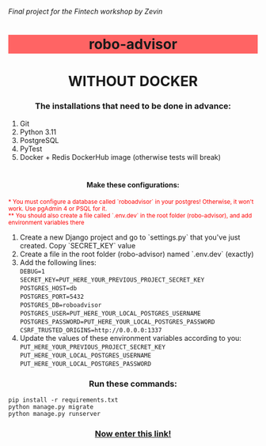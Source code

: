 _Final project for the Fintech workshop by Zevin_
<style>
  h1, h3, h4 {
    text-align: center;
  }
</style>
<body>
  <h1 style="background-color: rgb(255, 100, 100); padding: 2px;">
    robo-advisor
  </h1>
  <!-- Without Docker -->
  <div>
    <h1>
      WITHOUT DOCKER
    </h1>
    <!-- Installation prerequisites -->
    <h3>
      The installations that need to be done in advance:
    </h3>
    <ol type="1">
      <li>
        Git
      </li>
      <li>
        Python 3.11
      </li>
      <li>
        PostgreSQL
      </li>
      <li>
        PyTest
      </li>
      <li>
        Docker + Redis DockerHub image (otherwise tests will break)
      </li>
    </ol>
    <!-- Configurations -->
    <h4 style="padding-top: 20px;">
      Make these configurations:
    </h4>
    <small style="color: red;">
      * You must configure a database called `roboadvisor` in your postgres! Otherwise, it won't work. Use pgAdmin 4 or PSQL for it.
      <br>
      ** You should also create a file called `.env.dev` in the root folder (robo-advisor), and add environment variables there
    </small>
    <ol type="1">
      <li>
        Create a new Django project and go to `settings.py` that you've just created. Copy `SECRET_KEY` value
      </li>
      <li>
        Create a file in the root folder (robo-advisor) named `.env.dev` (exactly)
      </li>
      <li>
        Add the following lines:
        <br>
        <code>DEBUG=1</code>
        <br>
        <code>SECRET_KEY=PUT_HERE_YOUR_PREVIOUS_PROJECT_SECRET_KEY</code>
        <br>
        <code>POSTGRES_HOST=db</code>
        <br>
        <code>POSTGRES_PORT=5432</code>
        <br>
        <code>POSTGRES_DB=roboadvisor</code>
        <br>
        <code>POSTGRES_USER=PUT_HERE_YOUR_LOCAL_POSTGRES_USERNAME</code>
        <br>
        <code>POSTGRES_PASSWORD=PUT_HERE_YOUR_LOCAL_POSTGRES_PASSWORD</code>
        <br>
        <code>CSRF_TRUSTED_ORIGINS=http://0.0.0.0:1337</code>
      </li>
      <li>
        Update the values of these environment variables according to you:
        <br>
        <code>PUT_HERE_YOUR_PREVIOUS_PROJECT_SECRET_KEY</code>
        <br>
        <code>PUT_HERE_YOUR_LOCAL_POSTGRES_USERNAME</code>
        <br>
        <code>PUT_HERE_YOUR_LOCAL_POSTGRES_PASSWORD</code>
      </li>
    </ol>
    <!-- Commands -->
    <h3>
      Run these commands:
    </h3>
    <code>pip install -r requirements.txt</code>
    <br>
    <code>python manage.py migrate</code>
    <br>
    <code>python manage.py runserver</code>
    <a href="localhost:8000">
      <h3>
        Now enter this link!
      </h3>
    </a>
  </div>
  <!-- With Docker -->
</body>